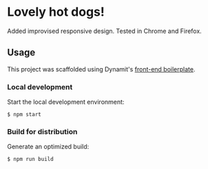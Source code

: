 # Lovely hot dogs!

Added improvised responsive design.
Tested in Chrome and Firefox.

## Usage

This project was scaffolded using Dynamit's [front-end boilerplate](https://github.com/dynamit/front-end-boilerplate).

### Local development

Start the local development environment:

```
$ npm start
```

### Build for distribution

Generate an optimized build:

```
$ npm run build
```